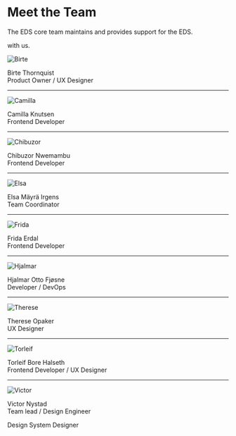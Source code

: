 # Meet the Team

The EDS core team maintains and provides support for the EDS.

with us.

![Birte](./images/birte.jpg)

Birte Thornquist \
Product Owner / UX Designer

---

![Camilla](./images/camilla.jpg)

Camilla Knutsen \
Frontend Developer

---

![Chibuzor](./images/chibuzor.jpg)

Chibuzor Nwemambu \
Frontend Developer

---

![Elsa](./images/elsa.jpeg)

Elsa Mäyrä Irgens \
Team Coordinator

---

![Frida](./images/frida.jpg)

Frida Erdal \
Frontend Developer

---

![Hjalmar](./images/hjalmar.jpg)

Hjalmar Otto Fjøsne \
Developer / DevOps

---

![Therese](./images/therese.jpg)

Therese Opaker \
UX Designer

---

![Torleif](./images/torleif.jpg)

Torleif Bore Halseth \
Frontend Developer / UX Designer

---

![Victor](./images/victor.jpg)

Victor Nystad \
Team lead / Design Engineer

Design System Designer
